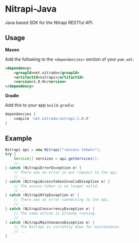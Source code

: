 Nitrapi-Java
============

Java based SDK for the Nitrapi RESTful API.

Usage
-----

**Maven**

Add the following to the `<dependencies>` section of your `pom.xml`:
``` xml
<dependency>
    <groupId>net.nitrado</groupId>
    <artifactId>nitrapi</artifactId>
    <version>1.0.0</version>
</dependency>
```

**Gradle**

Add this to your app `build.gradle`:
```gradle
dependencies {
    compile 'net.nitrado:nitrapi:1.0.0'
}
```


Example
-------

``` java
Nitrapi api = new Nitrapi("<access token>");
try {
    Service[] services = api.getServices();
    // ...
} catch (NitrapiErrorException e) {
    // There was an error in our request to the api.
    // ...
} catch (NitrapiAccessTokenInvalidException e) {
    // The access token is no longer valid.
    // ...
} catch (NitrapiHttpException e) {
    // There was an error connecting to the api.
    // ...
} catch (NitrapiConcurrencyException e) {
    // The same action is already running.
    // ...
} catch (NitrapiMaintenanceException e) {
    // The Nitrapi is currently down for maintenance.
    // ...
}
```

